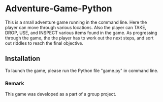 # Adventure-Game-Python
This is a small adventure game running in the command line.
Here the player can move through various locations.
Also the player can TAKE, DROP, USE, and INSPECT various items found in the game.
As progressing through the game, the the player has to work out the next steps, and sort out riddles to reach the final objective.

## Installation
To launch the game, please run the Python file "game.py" in command line.

### Remark
This game was developed as a part of a group project.
